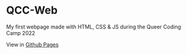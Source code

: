 # QCC-Web
My first webpage made with HTML, CSS &amp; JS during the Queer Coding Camp 2022

View in [Github Pages](https://lunatsukiii.github.io/QCC-Web/)
